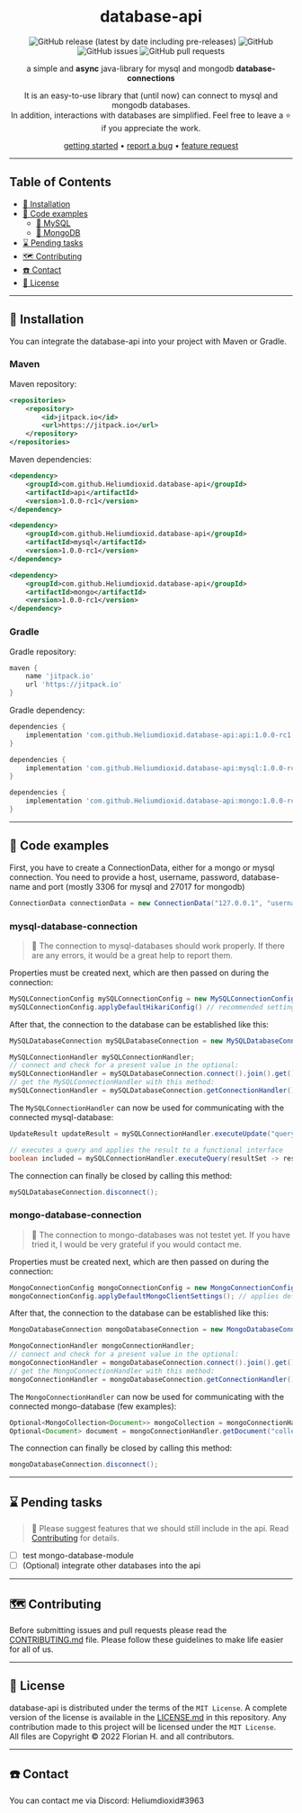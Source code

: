 <div align="center">

# database-api

![GitHub release (latest by date including pre-releases)](https://img.shields.io/github/v/release/Heliumdioxid/database-api?color=%23178fff&include_prereleases&label=version&style=flat-square)
![GitHub](https://img.shields.io/github/license/Heliumdioxid/database-api?color=%232f3332&style=flat-square)
![GitHub issues](https://img.shields.io/github/issues/Heliumdioxid/database-api?color=%23113782&style=flat-square)
![GitHub pull requests](https://img.shields.io/github/issues-pr/Heliumdioxid/database-api?color=%234458f2&style=flat-square)

a simple and <b>async</b> java-library for mysql and mongodb <b>database-connections</b>

It is an easy-to-use library that (until now) can connect to mysql and mongodb databases.<br>
In addition, interactions with databases are simplified.
Feel free to leave a ⭐ if you appreciate the work.

[getting started](#-installation) •
[report a bug](#%EF%B8%8F-contributing) •
[feature request](#%EF%B8%8F-contributing)

</div>

---

## Table of Contents
- [🧪 Installation](#-installation)
- [📖 Code examples](#-code-examples)
    - [📍 MySQL](#mysql-database-connection)
    - [📍 MongoDB](#mongo-database-connection)
- [⌛ Pending tasks](#-pending-tasks)
- [🗺️ Contributing](#%EF%B8%8F-contributing)
- [☎️ Contact](#%EF%B8%8F-contact)
- [📜 License](#-license)
<!--
- [🗺️ Project structure](#)
-->

---

## 🧪 Installation
You can integrate the database-api into your project with Maven or Gradle.

### Maven
Maven repository:
```xml
<repositories>
    <repository>
        <id>jitpack.io</id>
        <url>https://jitpack.io</url>
    </repository>
</repositories>
```

Maven dependencies:
```xml
<dependency>
    <groupId>com.github.Heliumdioxid.database-api</groupId>
    <artifactId>api</artifactId>
    <version>1.0.0-rc1</version>
</dependency>

<dependency>
    <groupId>com.github.Heliumdioxid.database-api</groupId>
    <artifactId>mysql</artifactId>
    <version>1.0.0-rc1</version>
</dependency>

<dependency>
    <groupId>com.github.Heliumdioxid.database-api</groupId>
    <artifactId>mongo</artifactId>
    <version>1.0.0-rc1</version>
</dependency>
```

### Gradle
Gradle repository:
```groovy
maven {
    name 'jitpack.io'
    url 'https://jitpack.io'
}
```

Gradle dependency:
```groovy
dependencies {
    implementation 'com.github.Heliumdioxid.database-api:api:1.0.0-rc1'
}

dependencies {
    implementation 'com.github.Heliumdioxid.database-api:mysql:1.0.0-rc1'
}

dependencies {
    implementation 'com.github.Heliumdioxid.database-api:mongo:1.0.0-rc1'
}
```

---

## 📖 Code examples
First, you have to create a ConnectionData, either for a mongo or mysql connection.
You need to provide a host, username, password, database-name and port (mostly 3306 for mysql and 27017 for mongodb)
```java
ConnectionData connectionData = new ConnectionData("127.0.0.1", "username", "password", "database", 3306);
```

### mysql-database-connection
> 🤖 The connection to mysql-databases should work properly. 
> If there are any errors, it would be a great help to report them.

Properties must be created next, which are then passed on during the connection:
```java
MySQLConnectionConfig mySQLConnectionConfig = new MySQLConnectionConfig(connectionData);
mySQLConnectionConfig.applyDefaultHikariConfig() // recommended setting for HikariCP
```
After that, the connection to the database can be established like this:
```java
MySQLDatabaseConnection mySQLDatabaseConnection = new MySQLDatabaseConnection(mySQLConnectionConfig);

MySQLConnectionHandler mySQLConnectionHandler;
// connect and check for a present value in the optional:
mySQLConnectionHandler = mySQLDatabaseConnection.connect().join().get();
// get the MySQLConnectionHandler with this method:
mySQLConnectionHandler = mySQLDatabaseConnection.getConnectionHandler().get();
```
The `MySQLConnectionHandler` can now be used for communicating with the connected mysql-database:
```java
UpdateResult updateResult = mySQLConnectionHandler.executeUpdate("query"); // execute an update

// executes a query and applies the result to a functional interface
boolean included = mySQLConnectionHandler.executeQuery(resultSet -> resultSet.next(), false, "query");
```
The connection can finally be closed by calling this method:
```java
mySQLDatabaseConnection.disconnect();
```

### mongo-database-connection
> 🤖 The connection to mongo-databases was not testet yet. 
> If you have tried it, I would be very grateful if you would contact me.

Properties must be created next, which are then passed on during the connection:
```java
MongoConnectionConfig mongoConnectionConfig = new MongoConnectionConfig(connectionData);
mongoConnectionConfig.applyDefaultMongoClientSettings(); // applies default properties like the uri
```
After that, the connection to the database can be established like this:
```java
MongoDatabaseConnection mongoDatabaseConnection = new MongoDatabaseConnection(mongoConnectionConfig);

MongoConnectionHandler mongoConnectionHandler;
// connect and check for a present value in the optional:
mongoConnectionHandler = mongoDatabaseConnection.connect().join().get();
// get the MongoConnectionHandler with this method:
mongoConnectionHandler = mongoDatabaseConnection.getConnectionHandler().get();
```
The `MongoConnectionHandler` can now be used for communicating with the connected mongo-database (few examples):
```java
Optional<MongoCollection<Document>> mongoCollection = mongoConnectionHandler.getCollection("collection").join();
Optional<Document> document = mongoConnectionHandler.getDocument("collection", "fieldName", "value").join();
```
The connection can finally be closed by calling this method:
```java
mongoDatabaseConnection.disconnect();
```
---

## ⌛ Pending tasks
> 🤖 Please suggest features that we should still include in the api.
> Read [Contributing](#%EF%B8%8F-contributing) for details.
- [ ] test mongo-database-module
- [ ] \(Optional) integrate other databases into the api

---

## 🗺️ Contributing
Before submitting issues and pull requests please read the [CONTRIBUTING.md](CONTRIBUTING.md) file.
Please follow these guidelines to make life easier for all of us.

---

## 📜 License
database-api is distributed under the terms of the `MIT License`. A complete version of the license is available in the [LICENSE.md](LICENSE.md) in this repository. Any contribution made to this project will be licensed under the `MIT License`.<br>
All files are Copyright © 2022 Florian H. and all contributors.

---

## ☎️ Contact
You can contact me via Discord: Heliumdioxid#3963

<!--
*** ---
*** 
*** ## 🗺️ Project structure
*** ```
*** ├── api/
*** │   ├── ConnectionHandler.java
*** │   ├── DatabaseConnection.java
*** │   └── data/
*** │   │   └── ConnectionData.java
*** ├── mongo/
*** ├── mysql/
*** └── ...
*** ```
*** 
*** ---
*** 
*** ## ⌛ Pending tasks
*** - [ ] test mongo-database-module
*** - [ ] \(Optional) integrate other databases into the api
*** 
*** ---
*** 
*** 📢🪛🔧🔨⛏️🪓🔩🪨🪵⚙️⚗️🧪🧬🧫🔭💡📍📌📏⌛⏳☁️🧩♻️🎮📒📬💬📖🤖
-->
